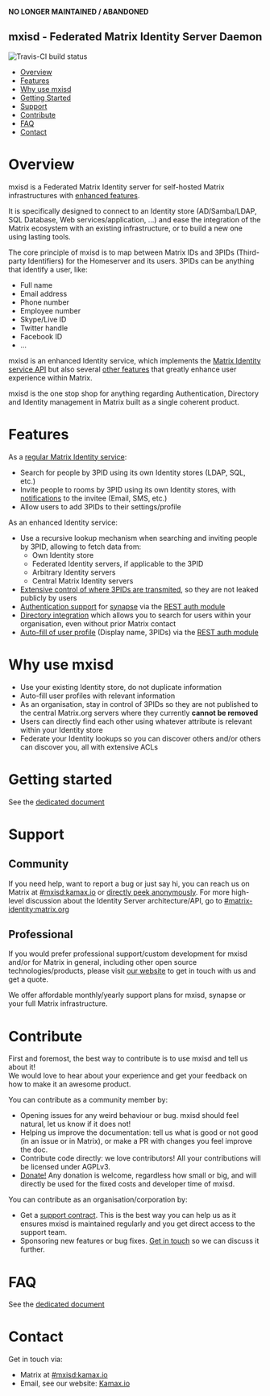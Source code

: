 **NO LONGER MAINTAINED / ABANDONED**


mxisd - Federated Matrix Identity Server Daemon
-----
![Travis-CI build status](https://travis-ci.org/kamax-io/mxisd.svg?branch=master)  

- [Overview](#overview)
- [Features](#features)
- [Why use mxisd](#why-use-mxisd)
- [Getting Started](#getting-started)
- [Support](#support)
- [Contribute](#contribute)
- [FAQ](#faq)
- [Contact](#contact)

# Overview
mxisd is a Federated Matrix Identity server for self-hosted Matrix infrastructures with [enhanced features](#features).
  
It is specifically designed to connect to an Identity store (AD/Samba/LDAP, SQL Database, Web services/application, ...)
and ease the integration of the Matrix ecosystem with an existing infrastructure, or to build a new one using lasting
tools.

The core principle of mxisd is to map between Matrix IDs and 3PIDs (Third-party Identifiers) for the Homeserver and its
users. 3PIDs can be anything that identify a user, like:
- Full name
- Email address
- Phone number
- Employee number
- Skype/Live ID
- Twitter handle
- Facebook ID
- ...

mxisd is an enhanced Identity service, which implements the
[Matrix Identity service API](https://matrix.org/docs/spec/identity_service/unstable.html) but also several
[other features](#features) that greatly enhance user experience within Matrix.

mxisd is the one stop shop for anything regarding Authentication, Directory and Identity management in Matrix built as a
single coherent product.

# Features
As a [regular Matrix Identity service](docs/features/identity.md):
- Search for people by 3PID using its own Identity stores (LDAP, SQL, etc.)
- Invite people to rooms by 3PID using its own Identity stores, with [notifications](docs/README.md)
to the invitee (Email, SMS, etc.)
- Allow users to add 3PIDs to their settings/profile

As an enhanced Identity service:
- Use a recursive lookup mechanism when searching and inviting people by 3PID, allowing to fetch data from:
  - Own Identity store
  - Federated Identity servers, if applicable to the 3PID
  - Arbitrary Identity servers
  - Central Matrix Identity servers
- [Extensive control of where 3PIDs are transmited](docs/sessions/3pid.md), so they are not leaked publicly by users
- [Authentication support](docs/features/authentication.md) for [synapse](https://github.com/matrix-org/synapse) via the
[REST auth module](https://github.com/kamax-io/matrix-synapse-rest-auth)
- [Directory integration](docs/features/directory-users.md) which allows you to search for users within your
organisation, even without prior Matrix contact
- [Auto-fill of user profile](docs/features/authentication.md) (Display name, 3PIDs) via the
[REST auth module](https://github.com/kamax-io/matrix-synapse-rest-auth)

# Why use mxisd
- Use your existing Identity store, do not duplicate information
- Auto-fill user profiles with relevant information
- As an organisation, stay in control of 3PIDs so they are not published to the central Matrix.org servers where they
currently **cannot be removed**
- Users can directly find each other using whatever attribute is relevant within your Identity store
- Federate your Identity lookups so you can discover others and/or others can discover you, all with extensive ACLs

# Getting started
See the [dedicated document](docs/getting-started.md)

# Support
## Community
If you need help, want to report a bug or just say hi, you can reach us on Matrix at 
[#mxisd:kamax.io](https://matrix.to/#/#mxisd:kamax.io) or
[directly peek anonymously](https://view.matrix.org/room/!NPRUEisLjcaMtHIzDr:kamax.io/).
For more high-level discussion about the Identity Server architecture/API, go to 
[#matrix-identity:matrix.org](https://matrix.to/#/#matrix-identity:matrix.org)

## Professional
If you would prefer professional support/custom development for mxisd and/or for Matrix in general, including other open
source technologies/products, please visit [our website](https://www.kamax.io/) to get in touch with us and get a quote.

We offer affordable monthly/yearly support plans for mxisd, synapse or your full Matrix infrastructure.

# Contribute
First and foremost, the best way to contribute is to use mxisd and tell us about it!  
We would love to hear about your experience and get your feedback on how to make it an awesome product. 

You can contribute as a community member by:
- Opening issues for any weird behaviour or bug. mxisd should feel natural, let us know if it does not!
- Helping us improve the documentation: tell us what is good or not good (in an issue or in Matrix), or make a PR with
changes you feel improve the doc.
- Contribute code directly: we love contributors! All your contributions will be licensed under AGPLv3.
- [Donate!](https://liberapay.com/maximusdor/) Any donation is welcome, regardless how small or big, and will directly
be used for the fixed costs and developer time of mxisd.

You can contribute as an organisation/corporation by:
- Get a [support contract](#support-professional). This is the best way you can help us as it ensures mxisd is
maintained regularly and you get direct access to the support team.
- Sponsoring new features or bug fixes. [Get in touch](#contact) so we can discuss it further.

# FAQ
See the [dedicated document](docs/faq.md)

# Contact
Get in touch via:
- Matrix at [#mxisd:kamax.io](https://matrix.to/#/#mxisd:kamax.io)
- Email, see our website: [Kamax.io](https://www.kamax.io)
